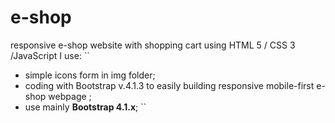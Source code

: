 # e-shop
responsive e-shop website with shopping cart using HTML 5 / CSS 3 /JavaScript
I use:
``
- simple icons form in img folder;
- coding with Bootstrap v.4.1.3 to easily building responsive mobile-first e-shop webpage ;
- use mainly **Bootstrap 4.1.x**;
``
